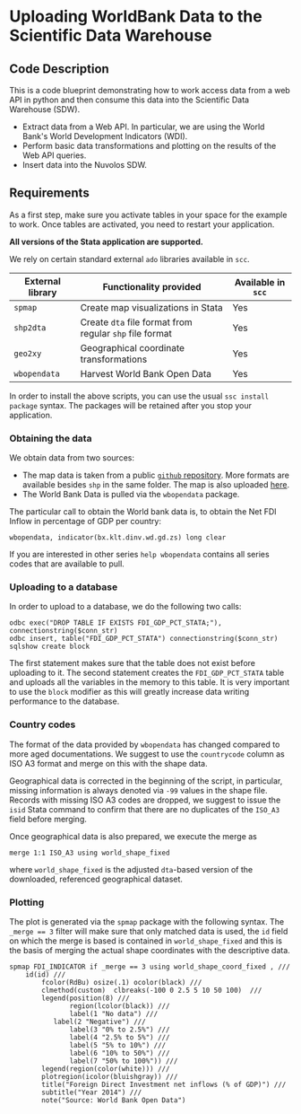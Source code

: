 # Uploading WorldBank Data to the Scientific Data Warehouse

## Code Description

This is a code blueprint demonstrating how to work access data from a web API in python and then consume this data into the Scientific Data Warehouse (SDW).

* Extract data from a Web API. In particular, we are using the World Bank's World Development Indicators (WDI).
* Perform basic data transformations and plotting on the results of the Web API queries.
* Insert data into the Nuvolos SDW.

## Requirements

As a first step, make sure you activate tables in your space for the example to work. Once tables are activated, you need to restart your application.

**All versions of the Stata application are supported.**

We rely on certain standard external `ado` libraries available in `scc`.

| External library | Functionality provided | Available in `scc` |
| ---------------- | ---------------------- | ---------------- |
| `spmap` | Create map visualizations in Stata | Yes |
| `shp2dta` | Create `dta` file format from regular `shp` file format | Yes |
| `geo2xy` | Geographical coordinate transformations | Yes |
| `wbopendata` | Harvest World Bank Open Data | Yes |

In order to install the above scripts, you can use the usual `ssc install package` syntax. The packages will be retained after you stop your application.

### Obtaining the data

We obtain data from two sources:

* The map data is taken from a public [`github` repository](https://github.com/nvkelso/natural-earth-vector/raw/master/110m_cultural/ne_110m_admin_0_countries.shp). More formats are available besides `shp` in the same folder. The map is also uploaded [here](https://www.naturalearthdata.com/downloads/110m-cultural-vectors/110m-admin-0-countries/).
* The World Bank Data is pulled via the `wbopendata` package.

The particular call to obtain the World bank data is, to obtain the Net FDI Inflow in percentage of GDP per country:

```
wbopendata, indicator(bx.klt.dinv.wd.gd.zs) long clear
```

If you are interested in other series `help wbopendata` contains all series codes that are available to pull.

### Uploading to a database

In order to upload to a database, we do the following two calls:

```
odbc exec("DROP TABLE IF EXISTS FDI_GDP_PCT_STATA;"), connectionstring($conn_str)
odbc insert, table("FDI_GDP_PCT_STATA") connectionstring($conn_str) sqlshow create block
```

The first statement makes sure that the table does not exist before uploading to it. The second statement creates the `FDI_GDP_PCT_STATA` table and uploads all the variables in the memory to this table. It is very important to use the `block` modifier as this will greatly increase data writing performance to the database.

### Country codes

The format of the data provided by `wbopendata` has changed compared to more aged documentations. We suggest to use the `countrycode` column as ISO A3 format and merge on this with the shape data.

Geographical data is corrected in the beginning of the script, in particular, missing information is always denoted via `-99` values in the shape file. Records with missing ISO A3 codes are dropped, we suggest to issue the `isid` Stata command to confirm that there are no duplicates of the `ISO_A3` field before merging.

Once geographical data is also prepared, we execute the merge as

```
merge 1:1 ISO_A3 using world_shape_fixed
```

where `world_shape_fixed` is the adjusted `dta`-based version of the downloaded, referenced geographical dataset.

### Plotting

The plot is generated via the `spmap` package with the following syntax. The `_merge == 3` filter will make sure that only matched data is used, the `id` field on which the merge is based is contained in `world_shape_fixed` and this is the basis of merging the actual shape coordinates with the descriptive data.

```
spmap FDI_INDICATOR if _merge == 3 using world_shape_coord_fixed , ///
	id(id) ///
        fcolor(RdBu) osize(.1) ocolor(black) ///
        clmethod(custom)  clbreaks(-100 0 2.5 5 10 50 100)  ///
        legend(position(8) ///
               region(lcolor(black)) ///
               label(1 "No data") ///
	       label(2 "Negative") ///
               label(3 "0% to 2.5%") ///
               label(4 "2.5% to 5%") ///
               label(5 "5% to 10%") ///
               label(6 "10% to 50%") /// 
               label(7 "50% to 100%")) ///
        legend(region(color(white))) ///
        plotregion(icolor(bluishgray)) ///
        title("Foreign Direct Investment net inflows (% of GDP)") ///
        subtitle("Year 2014") ///
        note("Source: World Bank Open Data")
```